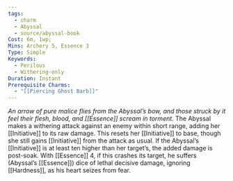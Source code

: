 ```yaml
---
tags:
  - charm
  - Abyssal
  - source/abyssal-book
Cost: 6m, 1wp; 
Mins: Archery 5, Essence 3
Type: Simple
Keywords:
  - Perilous
  - Withering-only
Duration: Instant
Prerequisite Charms:
  - "[[Piercing Ghost Barb]]"
---
```

*An arrow of pure malice flies from the Abyssal’s bow, and those struck by it feel their flesh, blood, and [[Essence]] scream in torment.*
The Abyssal makes a withering attack against an enemy within short range, adding her [[Initiative]] to its raw damage. This resets her [[Initiative]] to base, though she still gains [[Initiative]] from the attack as usual.
If the Abyssal’s [[Initiative]] is at least ten higher than her target’s, the added damage is post-soak.
With [[Essence]] 4, if this crashes its target, he suffers (Abyssal’s [[Essence]]) dice of lethal decisive damage, ignoring [[Hardness]], as his heart seizes from fear.